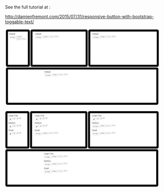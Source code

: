 See the full tutorial at :

http://damienfremont.com/2015/07/31/responsive-button-with-bootstrap-toggable-text/

![Alt text](/20150731-bootstrap-responsive_button/screenshots/ScreenShot001.jpg?raw=true)

![Alt text](/20150731-bootstrap-responsive_button/screenshots/ScreenShot002.jpg?raw=true)